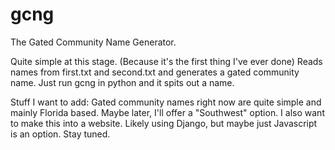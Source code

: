 gcng
====

The Gated Community Name Generator.

Quite simple at this stage. (Because it's the first thing I've ever done)
Reads names from first.txt and second.txt and generates a gated community name.
Just run gcng in python and it spits out a name.

Stuff I want to add:
Gated community names right now are quite simple and mainly Florida based.
Maybe later, I'll offer a "Southwest" option.
I also want to make this into a website. Likely using Django,
but maybe just Javascript is an option. Stay tuned.
